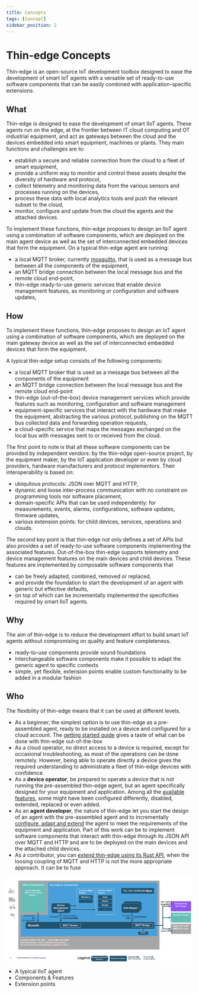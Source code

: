```yaml
---
title: Concepts
tags: [Concept]
sidebar_position: 2
---
```


# Thin-edge Concepts

Thin-edge is an open-source IoT development toolbox
designed to ease the development of smart IoT agents
with a versatile set of ready-to-use software components
that can be easily combined with application-specific extensions.

## What

Thin-edge is designed to ease the development of smart IIoT agents.
These agents run on the edge, at the frontier between IT cloud computing and OT industrial equipment,
and act as gateways between the cloud and the devices embedded into smart equipment, machines or plants.
They main functions and challenges are to:
- establish a secure and reliable connection from the cloud to a fleet of smart equipment,
- provide a uniform way to monitor and control these assets despite the diversity of hardware and protocol,
- collect telemetry and monitoring data from the various sensors and processes running on the devices,
- process these data with local analytics tools and push the relevant subset to the cloud,
- monitor, configure and update from the cloud the agents and the attached devices.

To implement these functions, thin-edge proposes to design an IIoT agent using a combination of software components,
which are deployed on the main agent device as well as the set of interconnected embedded devices that form the equipment.
On a typical thin-edge agent are running:
- a local MQTT broker, currently [mosquitto](https://mosquitto.org/),
  that is used as a message bus between all the components of the equipment,
- an MQTT bridge connection between the local message bus and the remote cloud end-point,
- thin-edge ready-to-use generic services that enable device management features, as monitoring or configuration and software updates,
## How

To implement these functions, thin-edge proposes to design an IoT agent using a combination of software components,
which are deployed on the main gateway device as well as the set of interconnected embedded devices that form the equipment.

A typical thin-edge setup consists of the following components:
- a local MQTT broker that is used as a message bus between all the components of the equipment
- an MQTT bridge connection between the local message bus and the remote cloud end-point
- thin-edge (out-of-the-box) device management services which provide features such as monitoring, configuration and software management
- equipment-specific services that interact with the hardware that make the equipment,
  abstracting the various protocol, publishing on the MQTT bus collected data and forwarding operation requests,
- a cloud-specific service that maps the messages exchanged on the local bus with messages sent to or received from the cloud.

The first point to note is that all these software components can be provided by independent vendors:
by the thin-edge open-source project, by the equipment maker, by the IoT application developer
or even by cloud providers, hardware manufacturers and protocol implementors. 
Their interoperability is based on:
- ubiquitous protocols: JSON over MQTT and HTTP,
- dynamic and loose inter-process communication with no constraint on programming tools nor software placement,
- domain-specific APIs that can be used independently:
  for measurements, events, alarms, configurations, software updates, firmware updates,   
- various extension points: for child devices, services, operations and clouds.

The second key point is that thin-edge not only defines a set of APIs
but also provides a set of ready-to-use software components implementing the associated features.
Out-of-the-box thin-edge supports telemetry and device management features on the main devices and child devices.
These features are implemented by composable software components that
- can be freely adapted, combined, removed or replaced,
- and provide the foundation to start the development of an agent with generic but effective defaults,
- on top of which can be incrementally implemented the specificities required by smart IIoT agents.

## Why

The aim of thin-edge is to reduce the development effort to build smart IoT agents
without compromising on quality and feature completeness.

- ready-to-use components provide sound foundations
- interchangeable software components make it possible to adapt the generic agent to specific contexts
- simple, yet flexible, extension points enable custom functionality to be added in a modular fashion

## Who

The flexibility of thin-edge means that it can be used at different levels.
- As a beginner, the simplest option is to use thin-edge as a pre-assembled agent,
  ready to be installed on a device and configured for a cloud account.
  The [getting started guide](../start/index.md) gives a taste of what can be done with thin-edge out-of-the-box
- As a cloud operator, no direct access to a device is required, except for occasional troubleshooting,
  as most of the operations can be done remotely.
  However, being able to operate directly a device gives the required understanding
  to administrate a fleet of thin-edge devices with confidence.
- As a __device operator__, be prepared to operate a device that is not running the pre-assembled thin-edge agent,
  but an agent specifically designed for your equipment and application.
  Among all the [available features](../operate/index.md),
  some might have been configured differently, disabled, extended, replaced or even added.
- As an __agent developer__, the nature of thin-edge let you
  start the design of an agent with the pre-assembled agent
  and to incrementally [configure, adapt and extend](../extend/index.md) the agent
  to meet the requirements of the equipment and application.
  Part of this work can be to implement software components
  that interact with thin-edge through its JSON API over MQTT and HTTP
  and are to be deployed on the main devices and the attached child devices.
- As a contributor, you can [extend thin-edge using its Rust API](../contribute/index.md),
  when the loosing coupling of MQTT and HTTP is not the more appropriate approach.
  It can be to fuse 

![Overview](./images/thin-edge-overview.png)

* A typical IIoT agent
* Components & Features
* Extension points